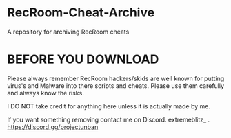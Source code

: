 # RecRoom-Cheat-Archive
A repository for archiving RecRoom cheats

# BEFORE YOU DOWNLOAD
Please always remember RecRoom hackers/skids are well known for putting virus's and Malware into there scripts and cheats. Please use them carefully and always know the risks.

I DO NOT take credit for anything here unless it is actually made by me.

If you want something removing contact me on Discord. extremeblitz_ . https://discord.gg/projectunban
